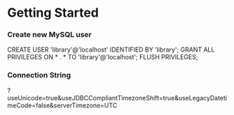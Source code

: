 # Getting Started

### Create new MySQL user
CREATE USER 'library'@'localhost' IDENTIFIED BY 'library';
GRANT ALL PRIVILEGES ON * . * TO 'library'@'localhost';
FLUSH PRIVILEGES;

### Connection String
?useUnicode=true&useJDBCCompliantTimezoneShift=true&useLegacyDatetimeCode=false&serverTimezone=UTC
